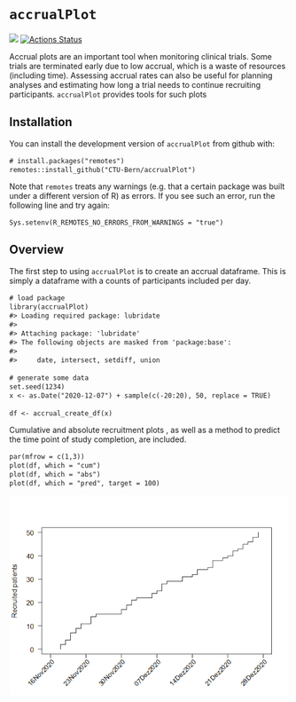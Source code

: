 <!-- README.md is generated from README.Rmd. Please edit that file -->

`accrualPlot`
=============

<!-- [![](https://www.r-pkg.org/badges/version/accrualPlot?color=green)](https://cran.r-project.org/package=accrualPlot)  -->

[![](https://img.shields.io/badge/dev%20version-0.5.2-blue.svg)](https://github.com/CTU-Bern/accrualPlot)
[![Actions
Status](https://github.com/CTU-Bern/accrualPlot/workflows/R-CMD-check/badge.svg)](https://github.com/CTU-Bern/accrualPlot/actions)
<!-- ![travis](https://travis-ci.com/CTU-Bern/presize.svg?branch=master) -->
<!-- [![AppVeyor Build Status](https://ci.appveyor.com/api/projects/status/github/CTU-Bern/presize?branch=master&svg=true)](https://ci.appveyor.com/project/CTU-Bern/presize) -->
<!-- [![codecov](https://codecov.io/github/CTU-Bern/accrualPlot/branch/master/graphs/badge.svg)](https://codecov.io/github/CTU-Bern/accrualPlot) -->

Accrual plots are an important tool when monitoring clinical trials.
Some trials are terminated early due to low accrual, which is a waste of
resources (including time). Assessing accrual rates can also be useful
for planning analyses and estimating how long a trial needs to continue
recruiting participants. `accrualPlot` provides tools for such plots

Installation
------------

<!-- `accrualPlot` can be installed from CRAN in the usual manner: -->

You can install the development version of `accrualPlot` from github
with:

    # install.packages("remotes")
    remotes::install_github("CTU-Bern/accrualPlot")

Note that `remotes` treats any warnings (e.g. that a certain package was
built under a different version of R) as errors. If you see such an
error, run the following line and try again:

    Sys.setenv(R_REMOTES_NO_ERRORS_FROM_WARNINGS = "true")

Overview
--------

The first step to using `accrualPlot` is to create an accrual dataframe.
This is simply a dataframe with a counts of participants included per
day.

    # load package
    library(accrualPlot)
    #> Loading required package: lubridate
    #> 
    #> Attaching package: 'lubridate'
    #> The following objects are masked from 'package:base':
    #> 
    #>     date, intersect, setdiff, union

    # generate some data
    set.seed(1234)
    x <- as.Date("2020-12-07") + sample(c(-20:20), 50, replace = TRUE)

    df <- accrual_create_df(x)

Cumulative and absolute recruitment plots , as well as a method to
predict the time point of study completion, are included.

    par(mfrow = c(1,3))
    plot(df, which = "cum")
    plot(df, which = "abs")
    plot(df, which = "pred", target = 100)

![](man/figures/README-unnamed-chunk-3-1.png)
